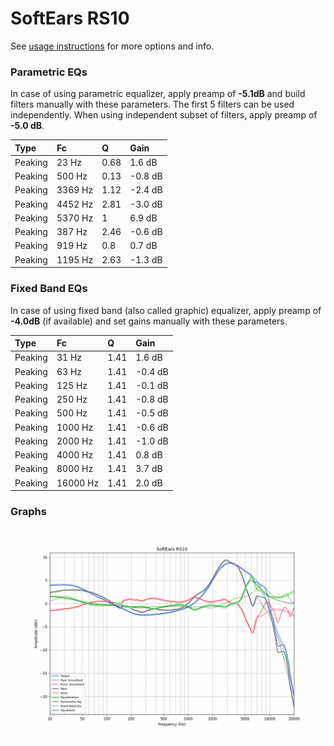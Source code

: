 # SoftEars RS10
See [usage instructions](https://github.com/jaakkopasanen/AutoEq#usage) for more options and info.

### Parametric EQs
In case of using parametric equalizer, apply preamp of **-5.1dB** and build filters manually
with these parameters. The first 5 filters can be used independently.
When using independent subset of filters, apply preamp of **-5.0 dB**.

| Type    | Fc      |    Q | Gain    |
|:--------|:--------|:-----|:--------|
| Peaking | 23 Hz   | 0.68 | 1.6 dB  |
| Peaking | 500 Hz  | 0.13 | -0.8 dB |
| Peaking | 3369 Hz | 1.12 | -2.4 dB |
| Peaking | 4452 Hz | 2.81 | -3.0 dB |
| Peaking | 5370 Hz | 1    | 6.9 dB  |
| Peaking | 387 Hz  | 2.46 | -0.6 dB |
| Peaking | 919 Hz  | 0.8  | 0.7 dB  |
| Peaking | 1195 Hz | 2.63 | -1.3 dB |

### Fixed Band EQs
In case of using fixed band (also called graphic) equalizer, apply preamp of **-4.0dB**
(if available) and set gains manually with these parameters.

| Type    | Fc       |    Q | Gain    |
|:--------|:---------|:-----|:--------|
| Peaking | 31 Hz    | 1.41 | 1.6 dB  |
| Peaking | 63 Hz    | 1.41 | -0.4 dB |
| Peaking | 125 Hz   | 1.41 | -0.1 dB |
| Peaking | 250 Hz   | 1.41 | -0.8 dB |
| Peaking | 500 Hz   | 1.41 | -0.5 dB |
| Peaking | 1000 Hz  | 1.41 | -0.6 dB |
| Peaking | 2000 Hz  | 1.41 | -1.0 dB |
| Peaking | 4000 Hz  | 1.41 | 0.8 dB  |
| Peaking | 8000 Hz  | 1.41 | 3.7 dB  |
| Peaking | 16000 Hz | 1.41 | 2.0 dB  |

### Graphs
![](./SoftEars%20RS10.png)
